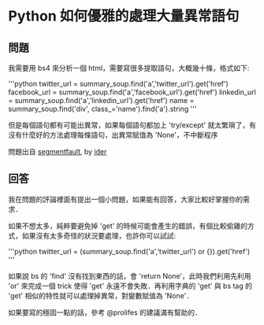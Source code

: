 

# Python 如何優雅的處理大量異常語句

## 問題

我需要用 bs4 來分析一個 html，需要寫很多提取語句，大概幾十條，格式如下:

'''python
twitter_url = summary_soup.find('a','twitter_url').get('href')
facebook_url = summary_soup.find('a','facebook_url').get('href')
linkedin_url = summary_soup.find('a','linkedin_url').get('href') 
name = summary_soup.find('div', class_='name').find('a').string
'''

但是每個語句都有可能出異常，如果每個語句都加上 'try/except' 就太繁瑣了，有沒有什麼好的方法處理每條語句，出異常賦值為 'None'，不中斷程序

問題出自 [segmentfault](https://segmentfault.com/q/1010000005868327/a-1020000005894846), by [ider](https://segmentfault.com/u/ider)

## 回答

我在問題的評論裡面有提出一個小問題，如果能有回答，大家比較好掌握你的需求．

如果不想太多，純粹要避免掉 'get' 的時候可能會產生的錯誤，有個比較偷雞的方式，如果沒有太多奇怪的狀況要處理，也許你可以試試:

'''python
twitter_url = (summary_soup.find('a','twitter_url') or {}).get('href')
'''

如果說 bs 的 'find' 沒有找到東西的話，會 'return None'，此時我們利用先利用 'or' 來完成一個 trick 使得 'get' 永遠不會失敗．再利用字典的 'get' 與 bs tag 的 'get' 相似的特性就可以處理掉異常，對變數賦值為 'None'．

如果要寫的穩固一點的話，參考 @prolifes 的建議滿有幫助的．
